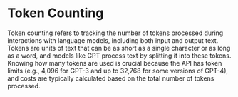 # Token Counting

Token counting refers to tracking the number of tokens processed during interactions with language models, including both input and output text. Tokens are units of text that can be as short as a single character or as long as a word, and models like GPT process text by splitting it into these tokens. Knowing how many tokens are used is crucial because the API has token limits (e.g., 4,096 for GPT-3 and up to 32,768 for some versions of GPT-4), and costs are typically calculated based on the total number of tokens processed.